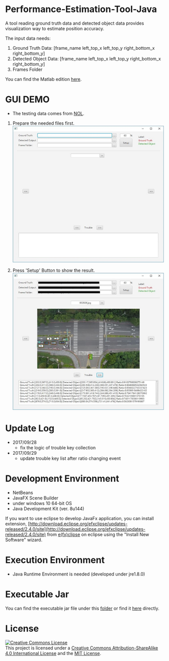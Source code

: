 # Performance-Estimation-Tool-Java

A tool reading ground truth data and detected object data provides visualization way to estimate position accuracy.

The input data needs:
1. Ground Truth Data: [frame_name left_top_x left_top_y right_bottom_x right_bottom_y]
2. Detected Object Data: [frame_name left_top_x left_top_y right_bottom_x right_bottom_y]
3. Frames Folder

You can find the Matlab edition [here](https://github.com/imprld01/Performance-Estimation-Tool-Matlab).

# GUI DEMO

* The testing data comes from [NOL](http://people.cs.nctu.edu.tw/~yi/).

1. Prepare the needed files first.  
![GUI](/res/gui.JPG)

2. Press 'Setup' Button to show the result.  
![GUI](/res/gui2.JPG)

# Update Log

* 2017/09/28
  * fix the logic of trouble key collection
* 2017/09/29
  * update trouble key list after ratio changing event

# Development Environment

* NetBeans
* JavaFX Scene Builder
* under windows 10 64-bit OS
* Java Development Kit (ver. 8u144)

If you want to use eclipse to develop JavaFx application, you can install extension, [http://download.eclipse.org/efxclipse/updates-released/2.4.0/site](http://download.eclipse.org/efxclipse/updates-released/2.4.0/site) from [e(fx)clipse](http://www.eclipse.org/efxclipse/install.html) on eclipse using the "Install New Software" wizard.

# Execution Environment

* Java Runtime Environment is needed (developed under jre1.8.0)

# Executable Jar

You can find the executable jar file under this [folder](https://github.com/imprld01/Performance-Estimation-Tool-Java/tree/master/dist) or find it [here](https://github.com/imprld01/Performance-Estimation-Tool-Java/blob/master/dist/Performance%20Estimation%20Tool.jar) directly.

# License
[![Creative Commons License](https://i.creativecommons.org/l/by-sa/4.0/88x31.png)](http://creativecommons.org/licenses/by-sa/4.0/)  
This project is licensed under a [Creative Commons Attribution-ShareAlike 4.0 International License](http://creativecommons.org/licenses/by-sa/4.0/) and the [MIT License](LICENSE.md).
